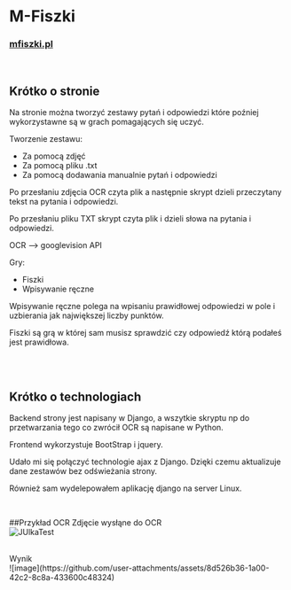 # M-Fiszki
<h3><a href="https://mfiszki.pl/" target="_blank">mfiszki.pl</a></h3>
</br>


## Krótko o stronie 

Na stronie można tworzyć zestawy pytań i odpowiedzi które poźniej wykorzystawne są w grach pomagających się uczyć.

Tworzenie zestawu:
- Za pomocą zdjęć
- Za pomocą pliku .txt
- Za pomocą dodawania manualnie pytań i odpowiedzi

Po przesłaniu zdjęcia OCR czyta plik a następnie skrypt dzieli przeczytany tekst na pytania i odpowiedzi.

Po przesłaniu pliku TXT skrypt czyta plik i dzieli słowa na pytania i odpowiedzi.

OCR --> googlevision API


Gry:
- Fiszki
- Wpisywanie ręczne

Wpisywanie ręczne polega na wpisaniu prawidłowej odpowiedzi w pole i uzbierania jak największej liczby punktów.

Fiszki są grą w której sam musisz sprawdzić czy odpowiedź którą podałeś jest prawidłowa.


</br>
</br>


## Krótko o technologiach

Backend strony jest napisany w Django, a wszytkie skryptu np do przetwarzania tego co zwrócił OCR są napisane w Python.

Frontend wykorzystuje BootStrap i jquery.

Udało mi się połączyć technologie ajax z Django. Dzięki czemu aktualizuje dane zestawów bez odświeżania strony.

Również sam wydelepowałem aplikację django na server Linux.

</br>


##Przykład OCR
Zdjęcie wysłąne do OCR
</br>
![JUlkaTest](https://github.com/user-attachments/assets/80548ad3-449d-43cf-acda-899f521d65fb)

</br>
Wynik
</br>
![image](https://github.com/user-attachments/assets/8d526b36-1a00-42c2-8c8a-433600c48324)

</br>
</br>




